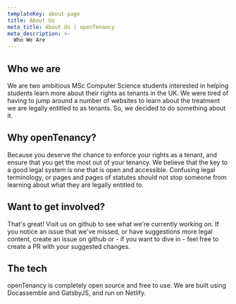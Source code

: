 ```yaml
---
templateKey: about-page
title: About Us
meta_title: About Us | openTenancy
meta_description: >-
  Who We Are
---
```

## Who we are

We are two ambitious MSc Computer Science students interested in helping students learn more about their rights as tenants in the UK. We were tired of having to jump around a number of websites to learn about the treatment we are legally entitled to as tenants. So, we decided to do something about it. 

## Why openTenancy?

Because you deserve the chance to enforce your rights as a tenant, and ensure that you get the most out of your tenancy. We believe that the key to a good legal system is one that is open and accessible. Confusing legal terminology, or pages and pages of statutes should not stop someone from learning about what they are legally entitled to.  

## Want to get involved? 

That's great! Visit us on github to see what we're currently working on. If you notice an issue that we've missed, or have suggestions more legal content, create an issue on github or - if you want to dive in - feel free to create a PR with your suggested changes. 

## The tech

openTenancy is completely open source and free to use. We are built using Docassemble and GatsbyJS, and run on Netlify.